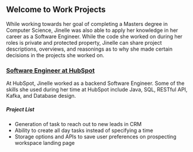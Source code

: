 ## Welcome to Work Projects

While working towards her goal of completing a Masters degree in Computer Science, Jinelle was also able to apply her knowledge in her career as a Software Engineer. 
While the code she worked on during her roles is private and protected property, Jinelle can share project descriptions, overviews, and reasonings as to why she made certain
decisions in the projects she worked on. 

### [Software Engineer at HubSpot](https://github.com/JinelleGilfillan/Portfolio/tree/master/Work%20Projects/Software%20Engineer%20at%20HubSpot)

At HubSpot, Jinelle worked as a backend Software Engineer. Some of the skills she used during her time at HubSpot include Java, SQL, RESTful API, Kafka, and Database design.

##### Project List
- Generation of task to reach out to new leads in CRM
- Ability to create all day tasks instead of specifying a time
- Storage options and APIs to save user preferences on prospecting workspace landing page
